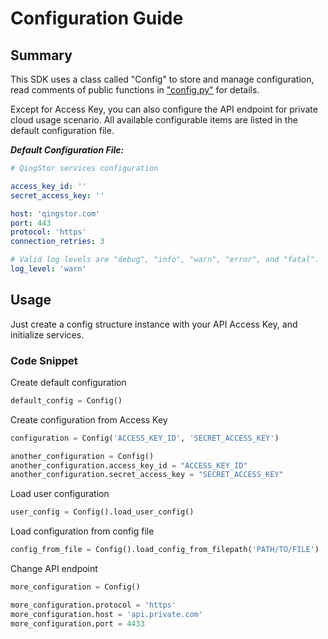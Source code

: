 # Configuration Guide

## Summary

This SDK uses a class called "Config" to store and manage configuration, read comments of public functions in ["config.py"](../qingstor/sdk/config.py) for details.

Except for Access Key, you can also configure the API endpoint for private cloud usage scenario. All available configurable items are listed in the default configuration file.

___Default Configuration File:___

``` yaml
# QingStor services configuration

access_key_id: ''
secret_access_key: ''

host: 'qingstor.com'
port: 443
protocol: 'https'
connection_retries: 3

# Valid log levels are "debug", "info", "warn", "error", and "fatal".
log_level: 'warn'

```

## Usage

Just create a config structure instance with your API Access Key, and initialize services.

### Code Snippet

Create default configuration

``` python
default_config = Config()
```

Create configuration from Access Key

``` python
configuration = Config('ACCESS_KEY_ID', 'SECRET_ACCESS_KEY')

another_configuration = Config()
another_configuration.access_key_id = "ACCESS_KEY_ID"
another_configuration.secret_access_key = "SECRET_ACCESS_KEY"
```

Load user configuration

``` python
user_config = Config().load_user_config()
```

Load configuration from config file

``` python
config_from_file = Config().load_config_from_filepath('PATH/TO/FILE')
```

Change API endpoint

``` python
more_configuration = Config()

more_configuration.protocol = 'https'
more_configuration.host = 'api.private.com'
more_configuration.port = 4433
```

